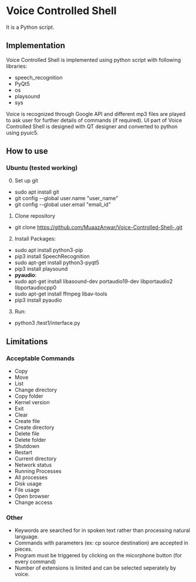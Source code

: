 # Voice Controlled Shell

It is a Python script. 

## Implementation

Voice Controlled Shell is implemented using python script with following
libraries:
* speech_recognition
* PyQt5
* os
* playsound
* sys 

Voice is recognized through Google API and different mp3 files are played to ask user for further details of commands (if required). UI part of Voice Controlled Shell is designed with QT designer and converted to python using pyuic5.  

## How to use

### Ubuntu (tested working)

0. Set up git
* sudo apt install git
* git config --global user.name "user_name"
* git config --global user.email "email_id"

1. Clone repository
* git clone https://github.com/MuaazAnwar/Voice-Controlled-Shell-.git

2. Install Packages:
* sudo apt install python3-pip
* pip3 install SpeechRecognition
* sudo apt-get install python3-pyqt5
* pip3 install playsound
* **pyaudio**:
* sudo apt-get install libasound-dev portaudio19-dev libportaudio2 libportaudiocpp0
* sudo apt-get install ffmpeg libav-tools
* pip3 install pyaudio

3. Run:
* python3 /test1/interface.py

## Limitations

### Acceptable Commands
* Copy
* Move
* List
* Change directory
* Copy folder
* Kernel version
* Exit
* Clear
* Create file
* Create directory
* Delete file
* Delete folder
* Shutdown
* Restart
* Current directory
* Network status
* Running Processes
* All processes
* Disk usage
* File usage
* Open browser
* Change access

### Other
* Keywords are searched for in spoken text rather than processing natural language.
* Commands with parameters (ex: cp source destination) are accepted in pieces.
* Program must be triggered by clicking on the micorphone button (for every command)
* Number of extensions is limited and can be selected seperately by voice.
